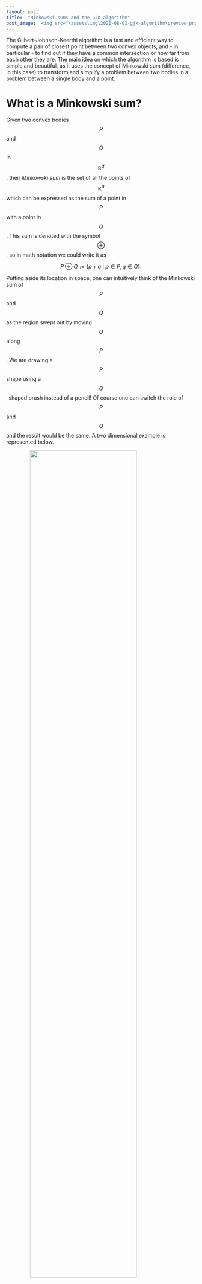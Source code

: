```yaml
---
layout: post
title:  "Minkowski sums and the GJK algorithm"
post_image: '<img src="\assets\img\2021-08-01-gjk-algorithm\preview.png"  style="width:100%; display: block; margin-left: auto; margin-right: auto;" >'
---
```


The Gilbert-Johnson-Keerthi algorithm is a fast and efficient way to compute a pair of closest point between two convex objects, and - in particular - to find out if they have a common intersection or how far from each other they are. The main idea on which the algorithm is based is simple and beautiful, as it uses the concept of Minkowski sum (difference, in this case) to transform and simplify a problem between two bodies in a problem between a single body and a point.

# What is a Minkowski sum?

Given two convex bodies $$P$$ and $$Q$$ in $$\mathbb{R}^d$$, their *Minkowski sum* is the set of all the points of $$\mathbb{R}^d$$ which can be expressed as the sum of a point in $$P$$ with a point in $$Q$$. This sum is denoted with the symbol $$\oplus$$, so in math notation we could write it as

$$ P \oplus Q :=  \left\{ p + q \; | \; p \in P, q \in Q \right\}. $$

Putting aside its location in space, one can intuitively think of the Minkowski sum of $$P$$ and $$Q$$ as the region swept out by moving $$Q$$ along $$P$$. We are drawing a $$P$$ shape using a $$Q$$-shaped brush instead of a pencil! Of course one can switch the role of $$P$$ and $$Q$$ and the result would be the same. A two dimensional example is represented below. 

<img src="\assets\img\2021-08-01-gjk-algorithm\minkowski_sum.svg"  style="width:75%; display: block; margin-left: auto; margin-right: auto;" >

Minkowski sums of convex polytopes are meaningful objects in mathematics. They can for example be used to count solutions of polynomial systems (a result by O. Gelfond and A. Khovanskii), by associating each polynomial to a polytope, and then studying the properties of their Minkowski sum. I dealt with them myself during my years in academia (see [here](https://arxiv.org/pdf/1904.01343.pdf), where you can find some nice pictures of some Minkowski sums of three dimensional polytopes).

# The main idea

The GJK algorithm is based on the following idea. Suppose that two sets $$P$$ and $$Q$$ in $$\mathbb{R}^d$$ have a common intersection, this is equivalent to say that there is a point $$p$$ in $$P$$ and a point $$q$$ in $$Q$$ such that $$p = q$$, or, equivalently, $$p - q = \mathbf{0}$$. The bold zero is to emphasize that we are talking of points, not numbers. In particular $$\mathbf{0}$$ is the *origin* of the space where $$P$$ and $$Q$$ live. The previous equation means that the origin $$\mathbf{0}$$ can be written as a sum of two points: $$p$$ in $$P$$ and $$-q$$ in $$-Q$$ (this is the *reflection* of $$Q$$, obtained by inverting the sign of all its points). But if this is true then this means that the origin $$\mathbf{0}$$ is in the Minkowski sum of $$P$$ and $$-Q$$. Sometimes it is easier to see this in math terms:

$$
\begin{array}{llll}
P \cap Q \neq \varnothing   & \iff & p = q                          & \text{for some points $p \in P$, $q \in Q$} \\
                            & \iff & p - q = \mathbf{0}             & \text{for some points $p \in P$, $q \in Q$} \\
                            & \iff & p + (-q) = \mathbf{0}          & \text{for some points $p \in P$, $q \in Q$} \\
                            & \iff & \mathbf{0} \in P \oplus (-Q).  & \\
\end{array}
$$

The Minkowski sum of $$P$$ and $$(-Q)$$ is often called the *Minkowski difference* of $$P$$ and $$Q$$, and it is denoted by $$\ominus$$.
Note that these are all equivalences, which is to say that $$P$$ and $$Q$$ have a common intersection *if and only if* the origin is in their Minkowski difference.

Note how translating $$P$$ and $$Q$$ influences how the origin is in their Minkowski difference or not.

<img src="\assets\img\2021-08-01-gjk-algorithm\polygons_without_intersection.svg"  style="width:75%; display: block; margin-left: auto; margin-right: auto;" >

<img src="\assets\img\2021-08-01-gjk-algorithm\polygons_with_intersection.svg"  style="width:75%; display: block; margin-left: auto; margin-right: auto;" >

Note that in what we described above we have not even required convexity for $$P$$ and $$Q$$, we have not even used the fact that they are polytopes, they might just have been any pairs of subsets of the real space. Nevertheless dealing with Minkowski sums (or even checking if $$\mathbf{0}$$ is contained in them) is really tough business if we don't assume the $$P$$ and $$Q$$ are convex polytopes (or polyhedra, if you prefer - which you should not[^polyhedra]).

If $$P$$ and $$Q$$ are polytopes then we can note that the vertices of their Minkowski difference are differences of vertices of $$P$$ and $$Q$$[^verticesMink]. Suppose that $$P$$ has $$n$$ vertices and $$Q$$ has $$m$$ vertices. This means that we could try to look for the vertices of $$P \ominus Q$$ simply by looking among the $$n * m$$ possible differences of the vertices of $$P$$ and $$-Q$$. This leads to two problems. First, we do not know how verify that a difference of two vertices will be a vertex of $$P \ominus Q$$. Secondarily we have a complexity problem, as $$n * m$$ points to deal with might be too many. We "solve" the first problem by restricting ourselves to a convex setting, i.e. we assume that both $$P$$ and $$Q$$ are convex polytopes, so that $$P \ominus Q$$ will also be a convex polytope[^convMink]. An approach would be to find which of the $$n * m$$ possible points are actually the vertices of $$P \ominus Q$$. A convex hull algorithm would do exactly this, but only doing that has complexity $$O(k \log k)$$, where $$k$$ is the number of points. The idea is to check if $$\mathbf{0}$$ is in $$P \ominus Q$$ using as few of the vertices of the Minkowski sum as possible, and track down its "origins" (by this I mean the vertices of $$P$$ and $$Q$$ it comes from) as rarely and efficiently as possible.

The algorithm requires the use of *support* function. Given a direction vector $$d$$ we call $$\mathrm{supp}_P(d)$$ to be the point of the polytope $$P$$ which maximizes the dot product with $$d$$. Informally, this means that $$\mathrm{supp}_P(d)$$ is "as far away as possible" along the direction of $$d$$.  We are gonna use the fact that the support function behave well with Minkowski sums of convex sets, meaning that we can distribute the support over $$P \ominus Q$$ over $$P$$ and $$Q$$ as follows

$$ \mathrm{supp}_{P \ominus Q}(d) = \mathrm{supp}_{P}(d) + \mathrm{supp}_{-Q}(d) = \mathrm{supp}_{P}(d) + \mathrm{supp}_{Q}(-d). $$

# The algorithm

**Variables**
- $$d$$ stores a direction vector,
- $$p$$ stores the support of $$d$$ over $$P \ominus Q$$
- $$S$$ stores a simplex[^simplex], its dimension will change during the algorithm.

**Algorithm**
1. Initialize the variables:
    - fix any direction $$d$$,
    - let $$p = \mathrm{supp}_{P \ominus Q}(d)$$, fix $$S = \{ p \}$$.
2. Find the point $$x$$ of minimum norm (= distance from the origin) of $$S$$.
    - If $$x = \mathbf{0}$$ then return $$P$$ and $$Q$$ as intersecting.
3. Update the variables:
    - $$d = -x$$,
    - $$p = \mathrm{supp}_{P \ominus Q}(d)$$.
4. Check that $$p$$ is more extremal in direction $$d$$, i.e. if $$ p \cdot d > x \cdot d $$.
    - If not, then return $$P$$ and $$Q$$ as non intersecting and with distance equal to the norm of $$x$$.
5. Reduce $$S$$ to the smallest subset $$S' \subset S$$ such that $$x$$ is in the convex hull of $$S'$$. Add $$p$$ to $$S$$ and go to 2.



<img src="\assets\img\2021-08-01-gjk-algorithm\gjk_algorithm.svg"  style="width:75%; display: block; margin-left: auto; margin-right: auto;" >

# Remarks

 - The algorithm can be extended to general convex sets, provided that we can easily evaluate support functions over them (for example it can be used to calculate sphere-polytope intersections).
 - Note that supports on polytopes can be calculated by brute force in linear time (with respect to the number of vertices of the polytope), but if information for the edges is available, this can be sped up with a [simplex algorithm](https://en.wikipedia.org/wiki/Simplex_algorithm) (sometimes also called *hill-climbing* algorithm).



---

[^polyhedra]: Usually (at least in mathematics) *polytopes* and *polyhedra* are both names for convex bodies obtained as the intersections of half-spaces, but polytopes have the additional assumption of being bounded regions.

[^verticesMink]: This seems obvious once one has been playing a bit with Minkowski sums, but a rigorous proof is consequence of the fact that each linear function over a polytope is always maximized by a vertex, and when evaluating a linear function over a Minkowski sum, one can always distribute it over its Minkowski summands.

[^convMink]: Again, this seems obvious, but it needs a rigorous proof. Assuming that we are using the "usual" definition of convexity (a segment between two point is entirely contained), one proves it by describing a segment into a linear parametric function and distribute it over the Minkowski summands.

[^simplex]: A simplex is the convex hull of $$d+1$$ affinely independent points in $$d$$-dimensional space, for example, a $$0$$-simplex is a point, a $$1$$-simplex is a line segment, a $$2$$-simplex is a triangle, and a $$3$$-simplex is a tetrahedron.

